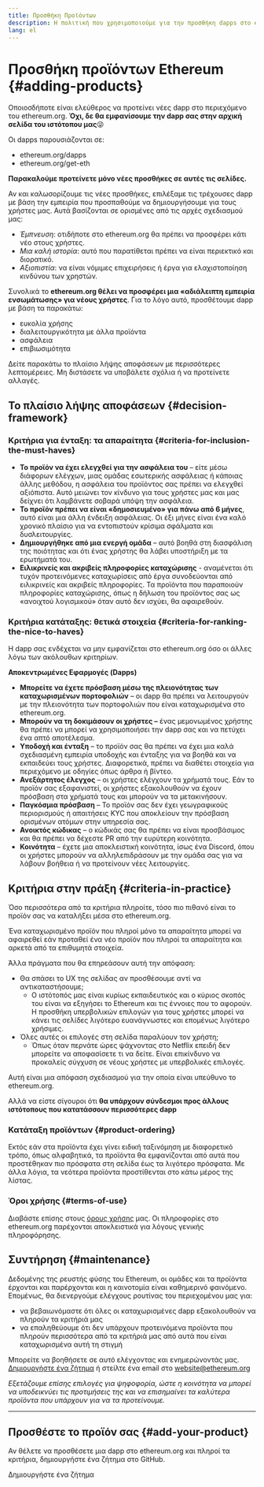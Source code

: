 ```yaml
---
title: Προσθήκη Προϊόντων
description: Η πολιτική που χρησιμοποιούμε για την προσθήκη dapps στο ethereum.org
lang: el
---
```


# Προσθήκη προϊόντων Ethereum {#adding-products}

Οποιοσδήποτε είναι ελεύθερος να προτείνει νέες dapp στο περιεχόμενο του ethereum.org. **Όχι, δε θα εμφανίσουμε την dapp σας στην αρχική σελίδα του ιστότοπου μας**😜

Οι dapps παρουσιάζονται σε:

- ethereum.org/dapps
- ethereum.org/get-eth

**Παρακαλούμε προτείνετε μόνο νέες προσθήκες σε αυτές τις σελίδες.**

Αν και καλωσορίζουμε τις νέες προσθήκες, επιλέξαμε τις τρέχουσες dapp με βάση την εμπειρία που προσπαθούμε να δημιουργήσουμε για τους χρήστες μας. Αυτά βασίζονται σε ορισμένες από τις αρχές σχεδιασμού μας:

- _Έμπνευση_: οτιδήποτε στο ethereum.org θα πρέπει να προσφέρει κάτι νέο στους χρήστες.
- _Μια καλή ιστορία_: αυτό που παρατίθεται πρέπει να είναι περιεκτικό και διορατικό.
- _Αξιοπιστία_: να είναι νόμιμες επιχειρήσεις ή έργα για ελαχιστοποίηση κινδύνου των χρηστών.

Συνολικά το **ethereum.org θέλει να προσφέρει μια «αδιάλειπτη εμπειρία ενσωμάτωσης» για νέους χρήστες**. Για το λόγο αυτό, προσθέτουμε dapp με βάση τα παρακάτω:

- ευκολία χρήσης
- διαλειτουργικότητα με άλλα προϊόντα
- ασφάλεια
- επιβιωσιμότητα

Δείτε παρακάτω το πλαίσιο λήψης αποφάσεων με περισσότερες λεπτομέρειες. Μη διστάσετε να υποβάλετε σχόλια ή να προτείνετε αλλαγές.

## Το πλαίσιο λήψης αποφάσεων {#decision-framework}

### Κριτήρια για ένταξη: τα απαραίτητα {#criteria-for-inclusion-the-must-haves}

- **Το προϊόν να έχει ελεγχθεί για την ασφάλεια του** – είτε μέσω διάφορων ελέγχων, μιας ομάδας εσωτερικής ασφάλειας ή κάποιας άλλης μεθόδου, η ασφάλεια του προϊόντος σας πρέπει να ελεγχθεί αξιόπιστα. Αυτό μειώνει τον κίνδυνο για τους χρήστες μας και μας δείχνει ότι λαμβάνετε σοβαρά υπόψη την ασφάλεια.
- **Το προϊόν πρέπει να είναι «δημοσιευμένο» για πάνω από 6 μήνες**, αυτό είναι μια άλλη ένδειξη ασφάλειας. Οι έξι μήνες είναι ένα καλό χρονικό πλαίσιο για να εντοπιστούν κρίσιμα σφάλματα και δυσλειτουργίες.
- **Δημιουργήθηκε από μια ενεργή ομάδα** – αυτό βοηθά στη διασφάλιση της ποιότητας και ότι ένας χρήστης θα λάβει υποστήριξη με τα ερωτήματά του.
- **Ειλικρινείς και ακριβείς πληροφορίες καταχώρισης** - αναμένεται ότι τυχόν προτεινόμενες καταχωρίσεις από έργα συνοδεύονται από ειλικρινείς και ακριβείς πληροφορίες. Τα προϊόντα που παραποιούν πληροφορίες καταχώρισης, όπως η δήλωση του προϊόντος σας ως «ανοιχτού λογισμικού» όταν αυτό δεν ισχύει, θα αφαιρεθούν.

### Κριτήρια κατάταξης: θετικά στοιχεία {#criteria-for-ranking-the-nice-to-haves}

Η dapp σας ενδέχεται να μην εμφανίζεται στο ethereum.org όσο οι άλλες λόγω των ακόλουθων κριτηρίων.

**Αποκεντρωμένες Εφαρμογές (Dapps)**

- **Μπορείτε να έχετε πρόσβαση μέσω της πλειονότητας των καταχωρισμένων πορτοφολιών** – οι dapp θα πρέπει να λειτουργούν με την πλειονότητα των πορτοφολιών που είναι καταχωρισμένα στο ethereum.org.
- **Μπορούν να τη δοκιμάσουν οι χρήστες –** ένας μεμονωμένος χρήστης θα πρέπει να μπορεί να χρησιμοποιήσει την dapp σας και να πετύχει ένα απτό αποτέλεσμα.
- **Υποδοχή και ένταξη** – το προϊόν σας θα πρέπει να έχει μια καλά σχεδιασμένη εμπειρία υποδοχής και ένταξης για να βοηθά και να εκπαιδεύει τους χρήστες. Διαφορετικά, πρέπει να διαθέτει στοιχεία για περιεχόμενο με οδηγίες όπως άρθρα ή βίντεο.
- **Ανεξάρτητος έλεγχος** – οι χρήστες ελέγχουν τα χρήματά τους. Εάν το προϊόν σας εξαφανιστεί, οι χρήστες εξακολουθούν να έχουν πρόσβαση στα χρήματά τους και μπορούν να τα μετακινήσουν.
- **Παγκόσμια πρόσβαση** – Το προϊόν σας δεν έχει γεωγραφικούς περιορισμούς ή απαιτήσεις KYC που αποκλείουν την πρόσβαση ορισμένων ατόμων στην υπηρεσία σας.
- **Ανοικτός κώδικας** – ο κώδικάς σας θα πρέπει να είναι προσβάσιμος και θα πρέπει να δέχεστε PR από την ευρύτερη κοινότητα.
- **Κοινότητα** – έχετε μια αποκλειστική κοινότητα, ίσως ένα Discord, όπου οι χρήστες μπορούν να αλληλεπιδράσουν με την ομάδα σας για να λάβουν βοήθεια ή να προτείνουν νέες λειτουργίες.

## Κριτήρια στην πράξη {#criteria-in-practice}

Όσο περισσότερα από τα κριτήρια πληροίτε, τόσο πιο πιθανό είναι το προϊόν σας να καταλήξει μέσα στο ethereum.org.

Ένα καταχωρισμένο προϊόν που πληροί μόνο τα απαραίτητα μπορεί να αφαιρεθεί εάν προταθεί ένα νέο προϊόν που πληροί τα απαραίτητα και αρκετά από τα επιθυμητά στοιχεία.

Άλλα πράγματα που θα επηρεάσουν αυτή την απόφαση:

- Θα σπάσει το UX της σελίδας αν προσθέσουμε αντί να αντικαταστήσουμε;
  - Ο ιστότοπός μας είναι κυρίως εκπαιδευτικός και ο κύριος σκοπός του είναι να εξηγήσει το Ethereum και τις έννοιες που το αφορούν. Η προσθήκη υπερβολικών επιλογών για τους χρήστες μπορεί να κάνει τις σελίδες λιγότερο ευανάγνωστες και επομένως λιγότερο χρήσιμες.
- Όλες αυτές οι επιλογές στη σελίδα παραλύουν τον χρήστη;
  - Όπως όταν περνάτε ώρες ψάχνοντας στο Netflix επειδή δεν μπορείτε να αποφασίσετε τι να δείτε. Είναι επικίνδυνο να προκαλείς σύγχυση σε νέους χρήστες με υπερβολικές επιλογές.

Αυτή είναι μια απόφαση σχεδιασμού για την οποία είναι υπεύθυνο το ethereum.org.

Αλλά να είστε σίγουροι ότι **θα υπάρχουν σύνδεσμοι προς άλλους ιστότοπους που κατατάσσουν περισσότερες dapp**

### Κατάταξη προϊόντων {#product-ordering}

Εκτός εάν στα προϊόντα έχει γίνει ειδική ταξινόμηση με διαφορετικό τρόπο, όπως αλφαβητικά, τα προϊόντα θα εμφανίζονται από αυτά που προστέθηκαν πιο πρόσφατα στη σελίδα έως τα λιγότερο πρόσφατα. Με άλλα λόγια, τα νεότερα προϊόντα προστίθενται στο κάτω μέρος της λίστας.

### Όροι χρήσης {#terms-of-use}

Διαβάστε επίσης στους [όρους χρήσης](/terms-of-use/) μας. Οι πληροφορίες στο ethereum.org παρέχονται αποκλειστικά για λόγους γενικής πληροφόρησης.

## Συντήρηση {#maintenance}

Δεδομένης της ρευστής φύσης του Ethereum, οι ομάδες και τα προϊόντα έρχονται και παρέρχονται και η καινοτομία είναι καθημερινό φαινόμενο. Επομένως, θα διενεργούμε ελέγχους ρουτίνας του περιεχομένου μας για:

- να βεβαιωνόμαστε ότι όλες οι καταχωρισμένες dapp εξακολουθούν να πληρούν τα κριτήριά μας
- να επαληθεύουμε ότι δεν υπάρχουν προτεινόμενα προϊόντα που πληρούν περισσότερα από τα κριτήριά μας από αυτά που είναι καταχωρισμένα αυτή τη στιγμή

Μπορείτε να βοηθήσετε σε αυτό ελέγχοντας και ενημερώνοντάς μας. [Δημιουργήστε ένα ζήτημα](https://github.com/ethereum/ethereum-org-website/issues/new?assignees=&labels=Type%3A+Feature&template=feature_request.yaml&title=) ή στείλτε ένα email στο [website@ethereum.org](mailto:website@ethereum.org)

_Εξετάζουμε επίσης επιλογές για ψηφοφορία, ώστε η κοινότητα να μπορεί να υποδεικνύει τις προτιμήσεις της και να επισημαίνει τα καλύτερα προϊόντα που υπάρχουν για να τα προτείνουμε._

---

## Προσθέστε το προϊόν σας {#add-your-product}

Αν θέλετε να προσθέσετε μια dapp στο ethereum.org και πληροί τα κριτήρια, δημιουργήστε ένα ζήτημα στο GitHub.

<ButtonLink href="https://github.com/ethereum/ethereum-org-website/issues/new?assignees=&labels=feature+%3Asparkles%3A%2Ccontent+%3Afountain_pen%3A&template=suggest_dapp.yaml">
  Δημιουργήστε ένα ζήτημα
</ButtonLink>
